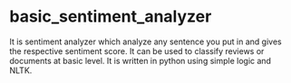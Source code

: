 # basic_sentiment_analyzer
It is sentiment analyzer which analyze any sentence you put in and gives the respective sentiment score.
It can be used to classify reviews or documents at basic level.
It is written in python using simple logic and NLTK.
